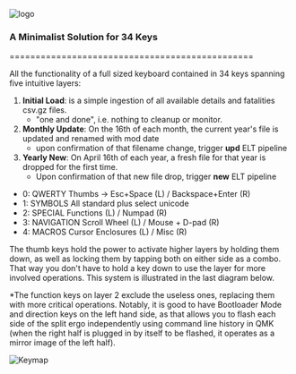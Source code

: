 ![logo](https://i.imgur.com/6et4MDj.png)

### A Minimalist Solution for 34 Keys
===============================================

All the functionality of a full sized keyboard contained in 34 keys spanning five intuitive layers:
1. **Initial Load**: is a simple ingestion of all available details and fatalities csv.gz files.  
    - "one and done", i.e. nothing to cleanup or monitor.
2. **Monthly Update**: On the 16th of each month, the current year's file is updated and renamed with mod date
    - upon confirmation of that filename change, trigger **upd** ELT pipeline  
3. **Yearly New**: On April 16th of each year, a fresh file for that year is dropped for the first time.  
    - Upon confirmation of that new file drop, trigger **new** ELT pipeline
* 0: QWERTY      Thumbs → Esc+Space (L) / Backspace+Enter (R) 
* 1: SYMBOLS     All standard plus select unicode
* 2: SPECIAL     Functions (L) / Numpad (R)
* 3: NAVIGATION  Scroll Wheel (L) / Mouse + D-pad (R)
* 4: MACROS      Cursor Enclosures (L) / Misc (R) 

The thumb keys hold the power to activate higher layers by holding them down, as well as locking them by tapping both on either side as a combo. That way you don't have to hold a key down to use the layer for more involved operations. This system is illustrated in the last diagram below.

*The function keys on layer 2 exclude the useless ones, replacing them with more critical operations. Notably, it is good to have Bootloader Mode and direction keys on the left hand side, as that allows you to flash each side of the split ergo independently using command line history in QMK (when the right half is plugged in by itself to be flashed, it operates as a mirror image of the left half).

![Keymap](https://i.imgur.com/cBA9I0C.png)